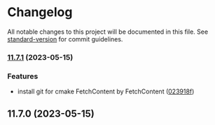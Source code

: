 # Changelog

All notable changes to this project will be documented in this file. See [standard-version](https://github.com/conventional-changelog/standard-version) for commit guidelines.

### [11.7.1](https://github.com/sinlov/docker-cpp-boilerplate/compare/v11.7.0...v11.7.1) (2023-05-15)


### Features

* install git for cmake FetchContent by FetchContent ([023918f](https://github.com/sinlov/docker-cpp-boilerplate/commit/023918f6adfbda16eead88d542bf542dd9e67d6a))

## 11.7.0 (2023-05-15)
